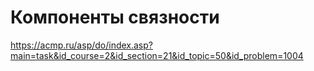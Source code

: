 # Компоненты связности

<https://acmp.ru/asp/do/index.asp?main=task&id_course=2&id_section=21&id_topic=50&id_problem=1004>
